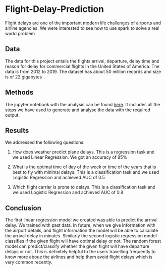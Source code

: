 # Flight-Delay-Prediction

Flight delays are one of the important modern life challenges of airports and airline agencies. We were interested to see how to use spark to solve a real world problem

## Data 

The data for this project entails the flights arrival, departure, delay time and reason for delay for commercial flights in the United States of America. The data is from 2012 to 2019.  The dataset has about 50 million records and size is of 22 gigabytes

## Methods
The jupyter notebook with the analysis can be found [here](https://github.com/muthusm/Flight-Delay-Prediction/blob/main/4.%20Methods.ipynb). It includes all the steps we have used to generate and analyse the data with the required output.

## Results

We addressed the following questions:

1. How does weather predict plane delays. This is a regression task and we used Linear Regression. We got an accuracy of 95%

2. What is the optimal time of day of the week or time of the years that is best to fly with minimal delays. This is a classification task and we used Logistic Regression and achieved AUC of 0.5

3. Which flight carrier is prone to delays. This is a classification task and we used Logistic Regression and achieved AUC of 0.8


## Conclusion
The first linear regression model we created was able to predict the arrival delay. We trained with past data. In future, when we give information with the airport details, and flight information the model will be able to calculate the arrival delay in minutes. Similarly the second logistic regression model classifies if the given flight will have optimal delay or not. The random forest model can predict/classify whether the given flight will have departure delays or not. This is definitely helpful to the users travelling frequently to know more aboue the airlines and help them avoid flight delays which is very common recently. 


